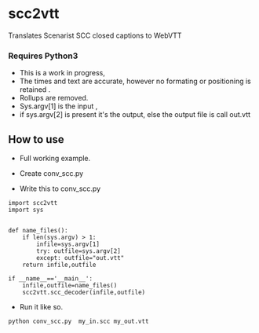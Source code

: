# scc2vtt
Translates Scenarist SCC  closed captions to WebVTT 

### Requires Python3

* This is a work in progress, 
* The times and text are accurate, however no formating or positioning is retained .
* Rollups are removed. 
* Sys.argv[1] is the input , 
* if sys.argv[2] is present it's the output,  else the output file is call out.vtt


## How to use

* Full working example.

* Create conv_scc.py  
* Write this to  conv_scc.py 
```
import scc2vtt
import sys


def name_files():
	if len(sys.argv) > 1:
		infile=sys.argv[1]
		try: outfile=sys.argv[2]
		except: outfile="out.vtt"
	return infile,outfile

if __name__=='__main__':
	infile,outfile=name_files()
	scc2vtt.scc_decoder(infile,outfile)

```

* Run it like so.

```
python conv_scc.py  my_in.scc my_out.vtt
````
